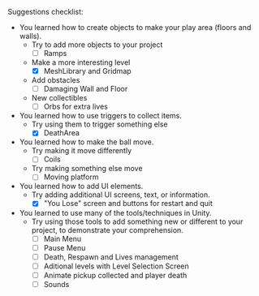 Suggestions checklist:

* You learned how to create objects to make your play area (floors and walls).
  * Try to add more objects to your project
    - [ ] Ramps
  * Make a more interesting level
    - [x] MeshLibrary and Gridmap
  * Add obstacles
    - [ ] Damaging Wall and Floor
  * New collectibles
    - [ ] Orbs for extra lives

* You learned how to use triggers to collect items.
  * Try using them to trigger something else
    - [x] DeathArea

* You learned how to make the ball move.
  * Try making it move differently
    - [ ] Coils
  * Try making something else move
    - [ ] Moving platform

* You learned how to add UI elements.
  * Try adding additional UI screens, text, or information.
    - [x] "You Lose" screen and buttons for restart and quit

* You learned to use many of the tools/techniques in Unity.
  * Try using those tools to add something new or different to your project, to demonstrate your comprehension.
    - [ ] Main Menu
    - [ ] Pause Menu
    - [ ] Death, Respawn and Lives management
    - [ ] Aditional levels with Level Selection Screen
    - [ ] Animate pickup collected and player death
    - [ ] Sounds
